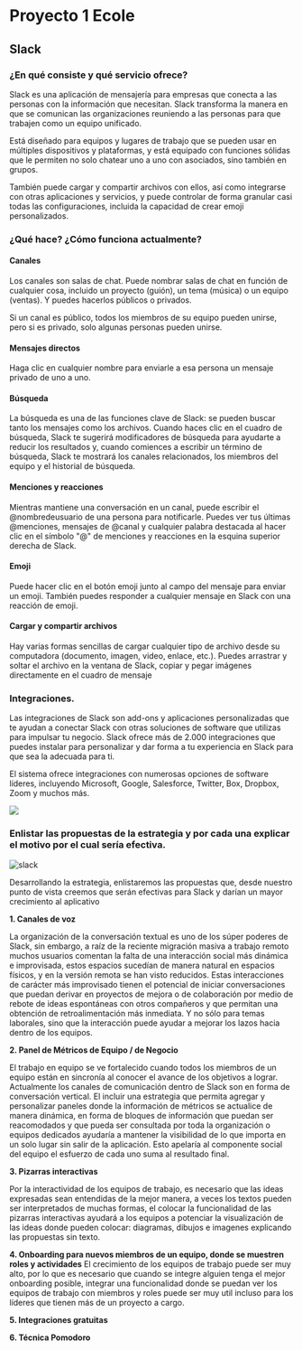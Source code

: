 # Proyecto 1 Ecole

## Slack 
### ¿En qué consiste y qué servicio ofrece?
Slack es una aplicación de mensajería para empresas que conecta a las personas con la información que necesitan. Slack transforma la manera en que se comunican las organizaciones reuniendo a las personas para que trabajen como un equipo unificado.

Está diseñado para equipos y lugares de trabajo que se pueden usar en múltiples dispositivos y plataformas, y está equipado con funciones sólidas que le permiten no solo chatear uno a uno con asociados, sino también en grupos.

También puede cargar y compartir archivos con ellos, así como integrarse con otras aplicaciones y servicios, y puede controlar de forma granular casi todas las configuraciones, incluida la capacidad de crear emoji personalizados.

### ¿Qué hace? ¿Cómo funciona actualmente?

#### Canales
Los canales son salas de chat. Puede nombrar salas de chat en función de cualquier cosa, incluido un proyecto (guión), un tema (música) o un equipo (ventas). Y puedes hacerlos públicos o privados.

Si un canal es público, todos los miembros de su equipo pueden unirse, pero si es privado, solo algunas personas pueden unirse.

#### Mensajes directos
Haga clic en cualquier nombre para enviarle a esa persona un mensaje privado de uno a uno.

#### Búsqueda
La búsqueda es una de las funciones clave de Slack: se pueden buscar tanto los mensajes como los archivos. Cuando haces clic en el cuadro de búsqueda, Slack te sugerirá modificadores de búsqueda para ayudarte a reducir los resultados y, cuando comiences a escribir un término de búsqueda, Slack te mostrará los canales relacionados, los miembros del equipo y el historial de búsqueda.

#### Menciones y reacciones
Mientras mantiene una conversación en un canal, puede escribir el @nombredeusuario de una persona para notificarle. Puedes ver tus últimas @menciones, mensajes de @canal y cualquier palabra destacada al hacer clic en el símbolo "@" de menciones y reacciones en la esquina superior derecha de Slack.

#### Emoji
Puede hacer clic en el botón emoji junto al campo del mensaje para enviar un emoji. También puedes responder a cualquier mensaje en Slack con una reacción de emoji. 

#### Cargar y compartir archivos
Hay varias formas sencillas de cargar cualquier tipo de archivo desde su computadora (documento, imagen, video, enlace, etc.). Puedes arrastrar y soltar el archivo en la ventana de Slack, copiar y pegar imágenes directamente en el cuadro de mensaje

### Integraciones.
Las integraciones de Slack son add-ons y aplicaciones personalizadas que te ayudan a conectar Slack con otras soluciones de software que utilizas para impulsar tu negocio.
Slack ofrece más de 2.000 integraciones que puedes instalar para personalizar y dar forma a tu experiencia en Slack para que sea la adecuada para ti.

El sistema ofrece integraciones con numerosas opciones de software líderes, incluyendo Microsoft, Google, Salesforce, Twitter, Box, Dropbox, Zoom y muchos más.

<img src="https://kinsta.com/wp-content/uploads/2021/01/pasted-image-0-5.png"/>

### Enlistar las propuestas de la estrategia y por cada una explicar el motivo por el cual sería efectiva.

<img src="https://i.ibb.co/nLfDv9r/slack.png" alt="slack">

Desarrollando la estrategia, enlistaremos las propuestas que, desde nuestro punto de vista creemos que serán efectivas para Slack y darían un mayor crecimiento al aplicativo

**1. Canales de voz**

La organización de la conversación textual es uno de los súper poderes de Slack, sin embargo, a raíz de la reciente migración masiva a trabajo remoto muchos usuarios comentan la falta de una interacción social más dinámica e improvisada, estos espacios sucedían de manera natural en espacios físicos, y en la versión remota se han visto reducidos.
Estas interacciones de carácter más improvisado tienen el potencial de iniciar conversaciones que puedan derivar en proyectos de mejora o de colaboración por medio de rebote de ideas espontáneas con otros compañeros y que permitan una obtención de retroalimentación más inmediata. Y no sólo para temas laborales, sino que la interacción puede ayudar a mejorar los lazos hacia dentro de los equipos.


**2. Panel de Métricos de Equipo / de Negocio**

El trabajo en equipo se ve fortalecido cuando todos los miembros de un equipo están en sincronía al conocer el avance de los objetivos a lograr.
Actualmente los canales de comunicación dentro de Slack son en forma de conversación vertical. El incluir una estrategia que permita agregar y personalizar paneles donde la información de métricos se actualice de manera dinámica, en forma de bloques de información que puedan ser reacomodados y que pueda ser consultada por toda la organización o equipos dedicados ayudaría a mantener la visibilidad de lo que importa en un solo lugar sin salir de la aplicación. Esto apelaría al componente social del equipo el esfuerzo de cada uno suma al resultado final.

**3. Pizarras interactivas**

Por la interactividad de los equipos de trabajo, es necesario que las ideas expresadas sean entendidas de la mejor manera, a veces los textos pueden ser interpretados de muchas formas, el colocar la funcionalidad de las pizarras interactivas ayudará a los equipos a potenciar la visualización de las ideas donde pueden colocar: diagramas, dibujos e imagenes explicando las propuestas sin texto.

**4. Onboarding para nuevos miembros de un equipo, donde se muestren roles y actividades**
El crecimiento de los equipos de trabajo puede ser muy alto, por lo que es necesario que cuando se integre alguien tenga el mejor onboarding posible, integrar una funcionalidad donde se puedan ver los equipos de trabajo con miembros y roles puede ser muy util incluso para los líderes que tienen más de un proyecto a cargo.

**5. Integraciones gratuitas**

**6. Técnica Pomodoro**
